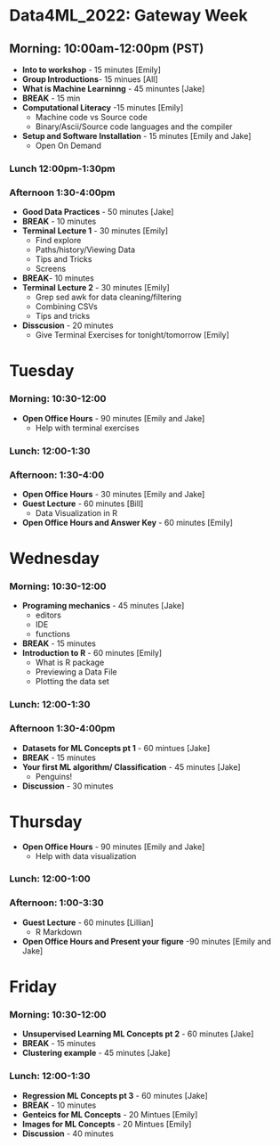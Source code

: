 # Data4ML_2022: Gateway Week
## **Morning**: 10:00am-12:00pm (PST)
* **Into to workshop** - 15 minutes [Emily]
* **Group Introductions**- 15 minues [All]
* **What is Machine Learninng** - 45 minuntes [Jake]
* **BREAK** - 15 min
* **Computational Literacy** -15 minutes [Emily]
  - Machine code vs Source code
  - Binary/Ascii/Source code languages and the compiler 
* **Setup and Software Installation** - 15 minutes [Emily and Jake]
  - Open On Demand
### Lunch 12:00pm-1:30pm
### Afternoon 1:30-4:00pm
* **Good Data Practices** - 50 minutes [Jake]
* **BREAK** - 10 minutes   
* **Terminal Lecture 1** - 30 minutes [Emily]
  - Find explore
  - Paths/history/Viewing Data 
  - Tips and Tricks
  - Screens
* **BREAK**- 10 minutes
* **Terminal Lecture 2** - 30 minutes [Emily]
   - Grep sed awk for data cleaning/filtering
   - Combining CSVs
   - Tips and tricks
* **Disscusion** - 20 minutes
   - Give Terminal Exercises for tonight/tomorrow [Emily]
 
# Tuesday 
### **Morning**: 10:30-12:00
* **Open Office Hours** - 90 minutes [Emily and Jake]
  - Help with terminal exercises
### Lunch: 12:00-1:30
### **Afternoon**: 1:30-4:00
* **Open Office Hours** - 30 minutes [Emily and Jake]
* **Guest Lecture** - 60 minutes [Bill]
  - Data Visualization in R
* **Open Office Hours and Answer Key** - 60 minutes [Emily]

# Wednesday
### **Morning**: 10:30-12:00
* **Programing mechanics** - 45 minutes [Jake]
  - editors
  - IDE
  - functions
* **BREAK**  - 15 minutes 
* **Introduction to R** - 60 minutes [Emily]
  - What is R package
  - Previewing a Data File
  - Plotting the data set
### Lunch: 12:00-1:30
### Afternoon 1:30-4:00pm
* **Datasets for ML Concepts pt 1** - 60 mintues [Jake]
* **BREAK** - 15 minutes
* **Your first ML algorithm/ Classification** - 45 minutes [Jake]
  - Penguins!
* **Discussion** - 30 minutes

# Thursday 
* **Open Office Hours** - 90 minutes [Emily and Jake]
  - Help with data visualization
### Lunch: 12:00-1:00
### **Afternoon**: 1:00-3:30
* **Guest Lecture** - 60 minutes [Lillian]
  - R Markdown
* **Open Office Hours and Present your figure** -90 minutes [Emily and Jake]

# Friday
### **Morning**: 10:30-12:00
* **Unsupervised Learning ML Concepts pt 2** - 60 minutes [Jake]
* **BREAK** - 15 minutes
* **Clustering example** - 45 minutes [Jake]
### Lunch: 12:00-1:30
* **Regression ML Concepts pt 3** - 60 minutes [Jake]
* **BREAK** - 10 minutes
* **Genteics for ML Concepts** - 20 Mintues [Emily]
* **Images for ML Concepts** - 20 Mintues [Emily]
* **Discussion** - 40 minutes 
